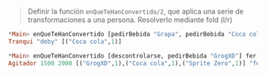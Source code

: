 > Definir la función `enQueTeHanConvertido/2`, que aplica una serie de transformaciones 
a una persona. Resolverlo mediante fold (l/r) 

``` haskell
*Main> enQueTeHanConvertido [pedirBebida "Grapa", pedirBebida "Coca cola",  pedirBebida "Grog XD", tranquilizarse, desintoxicarse] deby
Tranqui "deby" [("Coca cola",1)]

*Main> enQueTeHanConvertido [descontrolarse, pedirBebida "GrogXD"] fer
Agitador 1500 2000 [("GrogXD",1),("Coca cola",1),("Sprite Zero",1)] "fer"
```
